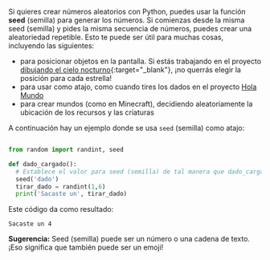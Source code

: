 Si quieres crear números aleatorios con Python, puedes usar la función **seed** (semilla) para generar los números. Si comienzas desde la misma seed (semilla) y pides la misma secuencia de números, puedes crear una aleatoriedad repetible. Esto te puede ser útil para muchas cosas, incluyendo las siguientes:

- para posicionar objetos en la pantalla. Si estás trabajando en el proyecto [dibujando el cielo nocturno](https://trinket.io/python/c67c589510?outputOnly=true&runOption=run){:target="_blank"}, ¡no querrás elegir la posición para cada estrella!
- para usar como atajo, como cuando tires los dados en el proyecto [Hola Mundo](https://projects.raspberrypi.org/en/projects/hello-world)
- para crear mundos (como en Minecraft), decidiendo aleatoriamente la ubicación de los recursos y las criaturas


A continuación hay un ejemplo donde se usa `seed` (semilla) como atajo:

```python

from random import randint, seed

def dado_cargado():
  # Establece el valor para seed (semilla) de tal manera que dado_cargado siempre arroje el mismo número
  seed('dado')
  tirar_dado = randint(1,6)
  print('Sacaste un', tirar_dado)

```
Este código da como resultado:

```
Sacaste un 4
```

**Sugerencia:** Seed (semilla) puede ser un número o una cadena de texto. ¡Eso significa que también puede ser un emoji!